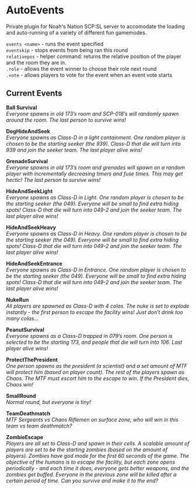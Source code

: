 # AutoEvents

Private plugin for Noah's Nation SCP:SL server to accomodate the loading and auto-running of a variety of different fun gamemodes.  
  
``events <name>`` - runs the event specified  
``eventskip`` - stops events from being ran this round  
``relativepos`` - helper command: returns the relative position of the player and the room they are in.  
``.role`` - allows the event winner to choose their role next round  
``.vote`` - allows players to vote for the event when an event vote starts  

## Current Events

**Ball Survival**  
*Everyone spawns in old 173’s room and SCP-018’s will randomly spawn around the room. The last person to survive wins!*

**DogHideAndSeek**  
*Everyone spawns as Class-D in a light containment. One random player is chosen to be the starting seeker (the 939). Class-D that die will turn into 939 and join the seeker team. The last player alive wins!*

**GrenadeSurvival**  
*Everyone spawns in old 173’s room and grenades will spawn on a random player with incrementally decreasing timers and fuse times. This may get hectic! The last person to survive wins!*

**HideAndSeekLight**  
*Everyone spawns as Class-D in Light. One random player is chosen to be the starting seeker (the 049). Everyone will be small to find extra hiding spots! Class-D that die will turn into 049-2 and join the seeker team. The last player alive wins!*

**HideAndSeekHeavy**  
*Everyone spawns as Class-D in Heavy. One random player is chosen to be the starting seeker (the 049). Everyone will be small to find extra hiding spots! Class-D that die will turn into 049-2 and join the seeker team. The last player alive wins!*

**HideAndSeekEntrance**  
*Everyone spawns as Class-D in Entrance. One random player is chosen to be the starting seeker (the 049). Everyone will be small to find extra hiding spots! Class-D that die will turn into 049-2 and join the seeker team. The last player alive wins!*

**NukeRun**  
*All players are spawned as Class-D with 4 colas. The nuke is set to explode instantly - the first person to escape the facility wins! Just don’t drink too many colas…*

**PeanutSurvival**  
*Everyone spawns as a Class-D trapped in 079’s room. One person is selected to be the starting 173, and people that die will turn into 106. Last player alive wins!*

**ProtectThePresident**  
*One person spawns as the president (a scientist) and a set amount of MTF will protect him (based on player count). The rest of the players spawn as Chaos. The MTF must escort him to the escape to win. If the President dies, Chaos win!*

**SmallRound**  
*Normal round, but everyone is tiny!*

**TeamDeathmatch**  
*MTF Sergeants vs Chaos Riflemen on surface zone, who will win in this team vs team deathmatch?*

**ZombieEscape**  
*Players are all set to Class-D and spawn in their cells. A scalable amount of players are set to be the starting zombies (based on the amount of players). Zombies have god mode for the first 60 seconds of the game. The objective of the humans is to escape the facility, but each zone opens periodically - and each time it does, everyone gets better weapons, and the zombies get buffed. Everyone in the previous zone will be killed after a certain period of time. Can you survive and make it to the end?*
